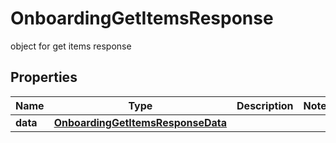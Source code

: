 

# OnboardingGetItemsResponse

object for get items response

## Properties

| Name | Type | Description | Notes |
|------------ | ------------- | ------------- | -------------|
|**data** | [**OnboardingGetItemsResponseData**](OnboardingGetItemsResponseData.md) |  |  |



